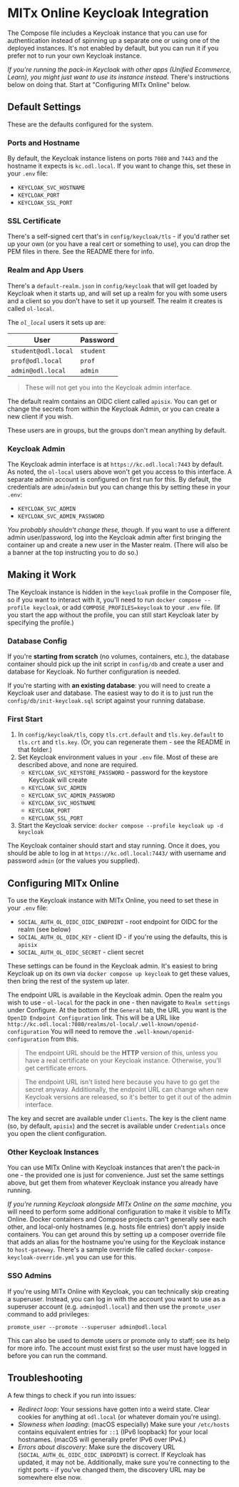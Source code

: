 # MITx Online Keycloak Integration

The Compose file includes a Keycloak instance that you can use for authentication instead of spinning up a separate one or using one of the deployed instances. It's not enabled by default, but you can run it if you prefer not to run your own Keycloak instance.

_If you're running the pack-in Keycloak with other apps (Unified Ecommerce, Learn), you might just want to use its instance instead._ There's instructions below on doing that. Start at "Configuring MITx Online" below.

## Default Settings

These are the defaults configured for the system.

### Ports and Hostname

By default, the Keycloak instance listens on ports `7080` and `7443` and the hostname it expects is `kc.odl.local`. If you want to change this, set these in your `.env` file:

- `KEYCLOAK_SVC_HOSTNAME`
- `KEYCLOAK_PORT`
- `KEYCLOAK_SSL_PORT`

### SSL Certificate

 There's a self-signed cert that's in `config/keycloak/tls` - if you'd rather set up your own (or you have a real cert or something to use), you can drop the PEM files in there. See the README there for info.

### Realm and App Users

There's a `default-realm.json` in `config/keycloak` that will get loaded by Keycloak when it starts up, and will set up a realm for you with some users and a client so you don't have to set it up yourself. The realm it creates is called `ol-local`.

The _`ol_local`_ users it sets up are:

| User | Password |
|---|---|
| `student@odl.local` | `student` |
| `prof@odl.local` | `prof` |
| `admin@odl.local` | `admin` |

> These will not get you into the Keycloak admin interface.

The default realm contains an OIDC client called `apisix`. You can get or change the secrets from within the Keycloak Admin, or you can create a new client if you wish.

These users are in groups, but the groups don't mean anything by default.

### Keycloak Admin

The Keycloak admin interface is at `https://kc.odl.local:7443` by default. As noted, the `ol-local` users above won't get you access to this interface. A separate admin account is configured on first run for this. By default, the credentials are `admin`/`admin` but you can change this by setting these in your `.env`:
- `KEYCLOAK_SVC_ADMIN`
- `KEYCLOAK_SVC_ADMIN_PASSWORD`

_You probably shouldn't change these, though._ If you want to use a different admin user/password, log into the Keycloak admin after first bringing the container up and create a new user in the Master realm. (There will also be a banner at the top instructing you to do so.)

## Making it Work

The Keycloak instance is hidden in the `keycloak` profile in the Composer file, so if you want to interact with it, you'll need to run `docker compose --profile keycloak`, or add `COMPOSE_PROFILES=keycloak` to your `.env` file. (If you start the app without the profile, you can still start Keycloak later by specifying the profile.)

### Database Config

If you're **starting from scratch** (no volumes, containers, etc.), the database container should pick up the init script in `config/db` and create a user and database for Keycloak. No further configuration is needed.

If you're starting with **an existing database**: you will need to create a Keycloak user and database. The easiest way to do it is to just run the `config/db/init-keycloak.sql` script against your running database.

### First Start

1. In `config/keycloak/tls`, copy `tls.crt.default` and `tls.key.default` to `tls.crt` and `tls.key`. (Or, you can regenerate them - see the README in that folder.)
2. Set Keycloak environment values in your `.env` file. Most of these are described above, and none are required.
   - `KEYCLOAK_SVC_KEYSTORE_PASSWORD` - password for the keystore Keycloak will create
   - `KEYCLOAK_SVC_ADMIN`
   - `KEYCLOAK_SVC_ADMIN_PASSWORD`
   - `KEYCLOAK_SVC_HOSTNAME`
   - `KEYCLOAK_PORT`
   - `KEYCLOAK_SSL_PORT`
3. Start the Keycloak service: `docker compose --profile keycloak up -d keycloak`

The Keycloak container should start and stay running. Once it does, you should be able to log in at `https://kc.odl.local:7443/` with username and password `admin` (or the values you supplied).

## Configuring MITx Online

To use the Keycloak instance with MITx Online, you need to set these in your `.env` file:

- `SOCIAL_AUTH_OL_OIDC_OIDC_ENDPOINT` - root endpoint for OIDC for the realm (see below)
- `SOCIAL_AUTH_OL_OIDC_KEY` - client ID - if you're using the defaults, this is `apisix`
- `SOCIAL_AUTH_OL_OIDC_SECRET` - client secret

These settings can be found in the Keycloak admin. It's easiest to bring Keycloak up on its own via `docker compose up keycloak` to get these values, then bring the rest of the system up later.

The endpoint URL is available in the Keycloak admin. Open the realm you wish to use - `ol-local` for the pack in one - then navigate to `Realm settings` under Configure. At the bottom of the `General` tab, the URL you want is the `OpenID Endpoint Configuration` link. This will be a URL like `http://kc.odl.local:7080/realms/ol-local/.well-known/openid-configuration` You will need to remove the `.well-known/openid-configuration` from this.

> The endpoint URL should be the **HTTP** version of this, unless you have a real certificate on your Keycloak instance. Otherwise, you'll get certificate errors.

> The endpoint URL isn't listed here because you have to go get the secret anyway. Additionally, the endpoint URL can change when new Keycloak versions are released, so it's better to get it out of the admin interface.

The key and secret are available under `Clients`. The key is the client name (so, by default, `apisix`) and the secret is available under `Credentials` once you open the client configuration.

### Other Keycloak Instances

You can use MITx Online with Keycloak instances that aren't the pack-in one - the provided one is just for convenience. Just set the same settings above, but get them from whatever Keycloak instance you already have running.

_If you're running Keycloak alongside MITx Online on the same machine,_ you will need to perform some additional configuration to make it visible to MITx Online. Docker containers and Compose projects can't generally see each other, and local-only hostnames (e.g. hosts file entries) don't apply inside containers. You can get around this by setting up a composer override file that adds an alias for the hostname you're using for the Keycloak instance to `host-gateway`. There's a sample override file called `docker-compose-keycloak-override.yml` you can use for this.

### SSO Admins

If you're using MITx Online with Keycloak, you can technically skip creating a superuser. Instead, you can log in with the account you want to use as a superuser account (e.g. `admin@odl.local`) and then use the `promote_user` command to add privileges:

`promote_user --promote --superuser admin@odl.local` 

This can also be used to demote users or promote only to staff; see its help for more info. The account must exist first so the user must have logged in before you can run the command.

## Troubleshooting

A few things to check if you run into issues:

- _Redirect loop_: Your sessions have gotten into a weird state. Clear cookies for anything at `odl.local` (or whatever domain you're using).
- _Slowness when loading_: (macOS especially) Make sure your `/etc/hosts` contains equivalent entries for `::1` (IPv6 loopback) for your local hostnames. (macOS will generally prefer IPv6 over IPv4.)
- _Errors about discovery_: Make sure the discovery URL (`SOCIAL_AUTH_OL_OIDC_OIDC_ENDPOINT`) is correct. If Keycloak has updated, it may not be. Additionally, make sure you're connecting to the right ports - if you've changed them, the discovery URL may be somewhere else now.
